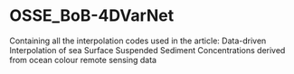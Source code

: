 # OSSE_BoB-4DVarNet
Containing all the interpolation codes used in the article: Data-driven Interpolation of sea Surface Suspended Sediment Concentrations derived from ocean colour remote sensing data 
